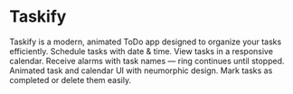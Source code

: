 # Taskify
Taskify is a modern, animated ToDo app designed to organize your tasks efficiently.  Schedule tasks with date &amp; time.  View tasks in a responsive calendar.  Receive alarms with task names — ring continues until stopped.  Animated task and calendar UI with neumorphic design.  Mark tasks as completed or delete them easily.
